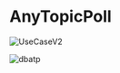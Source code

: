 # AnyTopicPoll

![UseCaseV2](https://github.com/sudo-selfdestruction/AnyTopicPoll/assets/80285385/9af76a5d-2dd1-46e1-b063-d546eae38f82)

![dbatp](https://github.com/sudo-selfdestruction/AnyTopicPoll/assets/80285385/bbe56058-c78d-497a-b108-49d29a561fd6)
